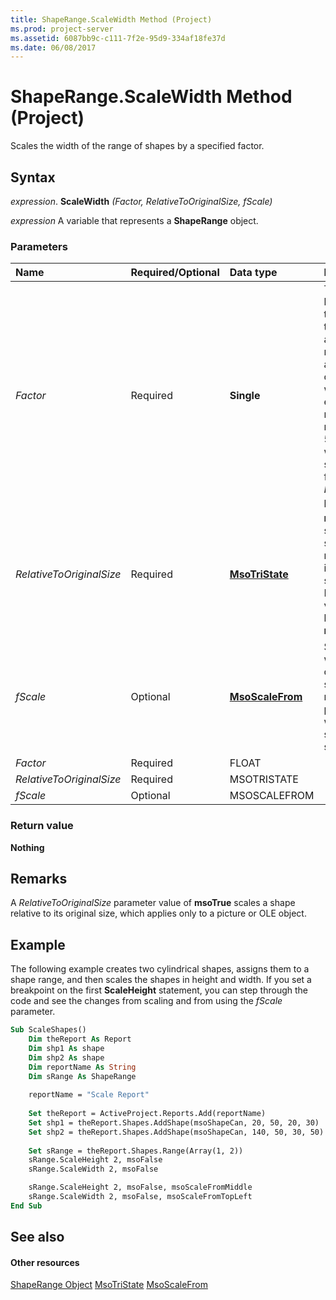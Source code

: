 ```yaml
---
title: ShapeRange.ScaleWidth Method (Project)
ms.prod: project-server
ms.assetid: 6087bb9c-c111-7f2e-95d9-334af18fe37d
ms.date: 06/08/2017
---
```



# ShapeRange.ScaleWidth Method (Project)
Scales the width of the range of shapes by a specified factor.

## Syntax

 _expression_. **ScaleWidth** _(Factor,_ _RelativeToOriginalSize,_ _fScale)_

 _expression_ A variable that represents a **ShapeRange** object.


### Parameters



|**Name**|**Required/Optional**|**Data type**|**Description**|
|:-----|:-----|:-----|:-----|
| _Factor_|Required|**Single**|The ratio between the width of the shape after you resize it and the current width. For example, to make a rectangle 50 percent wider, specify 1.5 for the  _Factor_ parameter.|
| _RelativeToOriginalSize_|Required|**[MsoTriState](http://msdn.microsoft.com/en-us/library/office/ff860737%28v=office.15%29)**|**msoFalse** scales each shape relative to its current size. For Project, the value must be **msoFalse**.|
| _fScale_|Optional|**[MsoScaleFrom](http://msdn.microsoft.com/en-us/library/office/ff863348%28v=office.15%29)**|Specifies which part of the shape retains its position when the shape is scaled.|
| _Factor_|Required|FLOAT||
| _RelativeToOriginalSize_|Required|MSOTRISTATE||
| _fScale_|Optional|MSOSCALEFROM||

### Return value

 **Nothing**


## Remarks

A  _RelativeToOriginalSize_ parameter value of **msoTrue** scales a shape relative to its original size, which applies only to a picture or OLE object.


## Example

The following example creates two cylindrical shapes, assigns them to a shape range, and then scales the shapes in height and width. If you set a breakpoint on the first **ScaleHeight** statement, you can step through the code and see the changes from scaling and from using the _fScale_ parameter.


```vb
Sub ScaleShapes()
    Dim theReport As Report
    Dim shp1 As shape
    Dim shp2 As shape
    Dim reportName As String
    Dim sRange As ShapeRange
    
    reportName = "Scale Report"
    
    Set theReport = ActiveProject.Reports.Add(reportName)
    Set shp1 = theReport.Shapes.AddShape(msoShapeCan, 20, 50, 20, 30)
    Set shp2 = theReport.Shapes.AddShape(msoShapeCan, 140, 50, 30, 50)
        
    Set sRange = theReport.Shapes.Range(Array(1, 2))
    sRange.ScaleHeight 2, msoFalse
    sRange.ScaleWidth 2, msoFalse

    sRange.ScaleHeight 2, msoFalse, msoScaleFromMiddle
    sRange.ScaleWidth 2, msoFalse, msoScaleFromTopLeft
End Sub
```


## See also


#### Other resources


[ShapeRange Object](shaperange-object-project.md)
[MsoTriState](http://msdn.microsoft.com/en-us/library/office/ff860737%28v=office.15%29)
[MsoScaleFrom](http://msdn.microsoft.com/en-us/library/office/ff863348%28v=office.15%29)
